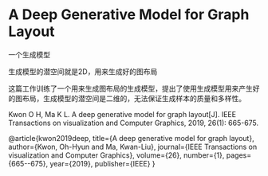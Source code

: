 # A Deep Generative Model for Graph Layout
一个生成模型

生成模型的潜空间就是2D，用来生成好的图布局

这篇工作训练了一个用来生成图布局的生成模型，提出了使用生成模型用来产生好的图布局，生成模型的潜空间是二维的，无法保证生成样本的质量和多样性。




Kwon O H, Ma K L. A deep generative model for graph layout[J]. IEEE Transactions on visualization and Computer Graphics, 2019, 26(1): 665-675.


@article{kwon2019deep,
  title={A deep generative model for graph layout},
  author={Kwon, Oh-Hyun and Ma, Kwan-Liu},
  journal={IEEE Transactions on visualization and Computer Graphics},
  volume={26},
  number={1},
  pages={665--675},
  year={2019},
  publisher={IEEE}
}